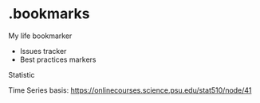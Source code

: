 # .bookmarks
My life bookmarker
+ Issues tracker
+ Best practices markers

Statistic

Time Series basis: https://onlinecourses.science.psu.edu/stat510/node/41
